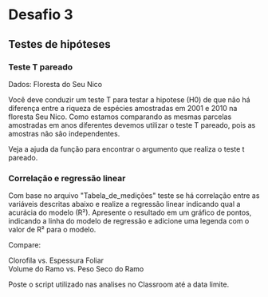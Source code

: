 Desafio 3
================

Testes de hipóteses
-------------------

### Teste T pareado

Dados: Floresta do Seu Nico

Você deve conduzir um teste T para testar a hipotese (H0) de que não há diferença entre a riqueza de espécies amostradas em 2001 e 2010 na floresta Seu Nico. Como estamos comparando as mesmas parcelas amostradas em anos diferentes devemos utilizar o teste T pareado, pois as amostras não são independentes.

Veja a ajuda da função para encontrar o argumento que realiza o teste t pareado.

### Correlação e regressão linear

Com base no arquivo "Tabela\_de\_medições" teste se há correlação entre as variáveis descritas abaixo e realize a regressão linear indicando qual a acurácia do modelo (R²). Apresente o resultado em um gráfico de pontos, indicando a linha do modelo de regressão e adicione uma legenda com o valor de R² para o modelo.

Compare:

Clorofila vs. Espessura Foliar  
Volume do Ramo vs. Peso Seco do Ramo

Poste o script utilizado nas analises no Classroom até a data limite.

